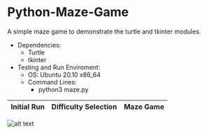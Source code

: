 # Python-Maze-Game
A simple maze game to demonstrate the turtle and tkinter modules. 

* Dependencies:  
    * Turtle
    * tkinter
* Testing and Run Enviroment:
    * OS: Ubuntu 20.10 x86_64
    * Command Lines: 
        * python3 maze.py

Initial Run | Difficulty Selection | Maze Game 
------------ | ------------- | -------------
![alt text](https://github.com/jdeep97/Python-Maze-Game/blob/main/commandScreenshot.png)
